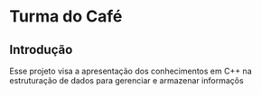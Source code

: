 # Turma do Café

## Introdução
Esse projeto visa a apresentação dos conhecimentos em C++ na estruturação de dados para gerenciar e armazenar informaçõs

